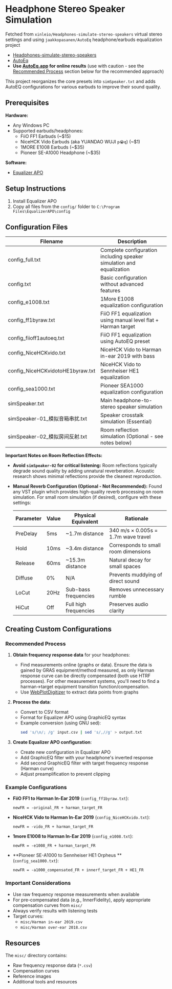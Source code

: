 # Headphone Stereo Speaker Simulation

Fetched from `xinleio/Headphones-simulate-stereo-speakers` virtual stereo settings and using 
`jaakkopasanen/AutoEq` headphone/earbuds equalization project

* [Headphones-simulate-stereo-speakers](https://github.com/xinleio/Headphones-simulate-stereo-speakers)
* [AutoEq](https://github.com/jaakkopasanen/AutoEq)
* **Use [AutoEq.app](https://autoeq.app) for online results** (use with caution - see the [Recommended Process](#recommended-process) section below for the recommended approach)

This project reorganizes the core presets into `simSpeaker.txt` and adds AutoEQ configurations for various earbuds to improve their sound quality.

## Prerequisites

**Hardware:**
- Any Windows PC
- Supported earbuds/headphones:
  - FiiO FF1 Earbuds (~$15)
  - NiceHCK Vido Earbuds (aka YUANDAO WUJI `p😭q`) (~$1)
  - 1MORE E1008 Earbuds (~$35)
  - Pioneer SE-A1000 Headphone (~$35)

**Software:**
- [Equalizer APO](https://equalizerapo.com/)

## Setup Instructions

1. Install Equalizer APO
2. Copy all files from the `config/` folder to `C:\Program Files\EqualizerAPO\config`

## Configuration Files

| Filename                         | Description |
|----------------------------------|-------------|
| config_full.txt                  | Complete configuration including speaker simulation and equalization |
| config.txt                       | Basic configuration without advanced features |
| config_e1008.txt                 | 1More E1008 equalization configuration |
| config_ff1byraw.txt              | FiiO FF1 equalization using manual level flat + Harman target |
| config_fiioff1autoeq.txt         | FiiO FF1 equalization using AutoEQ preset |
| config_NiceHCKvido.txt           | NiceHCK Vido to Harman in-ear 2019 with bass |
| config_NiceHCKvidotoHE1byraw.txt | NiceHCK Vido to Sennheiser HE1 equalization |
| config_sea1000.txt               | Pioneer SEA1000 equalization configuration |
| simSpeaker.txt                   | Main headphone-to-stereo speaker simulation |
| simSpeaker-01_模拟音箱串扰.txt   | Speaker crosstalk simulation (Essential) |
| simSpeaker-02_模拟房间反射.txt   | Room reflection simulation (Optional - see notes below) |

**Important Notes on Room Reflection Effects:**
- **Avoid `simSpeaker-02` for critical listening:** Room reflections typically degrade sound quality by adding unnatural reverberation. Acoustic research shows minimal reflections provide the cleanest reproduction.
- **Manual Reverb Configuration (Optional - Not Recommended):**
  Found any VST plugin which provides high-quality reverb processing on room simulation. For small room simulation (if desired), configure with these settings:

  | Parameter  | Value    | Physical Equivalent      | Rationale                           |
  |------------|----------|--------------------------|-------------------------------------|
  | PreDelay   | 5ms      | ~1.7m distance           | 340 m/s × 0.005s = 1.7m wave travel|
  | Hold       | 10ms     | ~3.4m distance           | Corresponds to small room dimensions|
  | Release    | 60ms     | ~15.3m distance          | Natural decay for small spaces     |
  | Diffuse    | 0%       | N/A                      | Prevents muddying of direct sound  |
  | LoCut      | 20Hz     | Sub-bass frequencies     | Removes unnecessary rumble         |
  | HiCut      | Off      | Full high frequencies    | Preserves audio clarity            |

## Creating Custom Configurations

### Recommended Process

1. **Obtain frequency response data** for your headphones:
   - Find measurements online (graphs or data). Ensure the data is gained by GRAS equipment/method measured, as only Harman response curve can be directly compensated (both use HTRF processes). For other measurement systems, you'll need to find a harman->target equipment transition function/compensation.
   - Use [WebPlotDigitizer](https://automeris.io/wpd/) to extract data points from graphs
   
2. **Process the data**:
   - Convert to CSV format
   - Format for Equalizer APO using GraphicEQ syntax
   - Example conversion (using GNU sed):
     ```bash
     sed 's/\n/; /g' input.csv | sed 's/,//g' > output.txt
     ```

3. **Create Equalizer APO configuration**:
   - Create new configuration in Equalizer APO
   - Add GraphicEQ filter with your headphone's inverted response
   - Add second GraphicEQ filter with target frequency response (Harman curve)
   - Adjust preamplification to prevent clipping

### Example Configurations

- **FiiO FF1 to Harman In-Ear 2019** (`config_ff1byraw.txt`):
  ```text
  newFR = -original_FR + harman_target_FR
  ```

- **NiceHCK Vido to Harman In-Ear 2019** (`config_NiceHCKvido.txt`):
  ```text
  newFR = -vido_FR + harman_target_FR
  ```

- **1more E1008 to Harman In-Ear 2019** (`config_e1008.txt`):
  ```text
  newFR = -e1008_FR + harman_target_FR
  ```

- **Pioneer SE-A1000 to Sennheiser HE1 Orpheus ** (`config_sea1000.txt`):
  ```text
  newFR = -a1000_compensated_FR + innerf_target_FR + HE1_FR
  ```

### Important Considerations

- Use raw frequency response measurements when available
- For pre-compensated data (e.g., InnerFidelity), apply appropriate compensation curves from `misc/`
- Always verify results with listening tests
- Target curves:
  - `misc/Harman in-ear 2019.csv`
  - `misc/Harman over-ear 2018.csv`

## Resources
The `misc/` directory contains:
- Raw frequency response data (`*.csv`)
- Compensation curves
- Reference images
- Additional tools and resources
